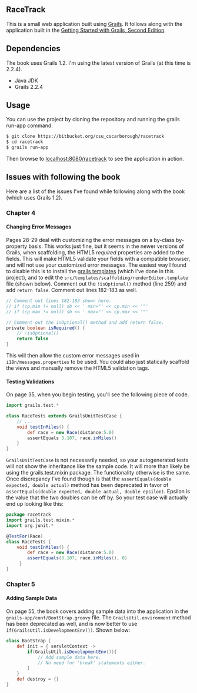 ## RaceTrack

This is a small web application built using [Grails](http://grails.org). It follows along with the application built in the [Getting Started with Grails, Second Edition](http://www.infoq.com/minibooks/grails-getting-started).

## Dependencies

The book uses Grails 1.2. I'm using the latest version of Grails (at this time is 2.2.4).

* Java JDK
* Grails 2.2.4

## Usage

You can use the project by cloning the repository and running the grails run-app command.

```bash
$ git clone https://bitbucket.org/csu_cscarborough/racetrack
$ cd racetrack
$ grails run-app
```

Then browse to [localhost:8080/racetrack](http://localhost:8080/racetrack) to see the application in action.

## Issues with following the book

Here are a list of the issues I've found while following along with the book (which uses Grails 1.2).

### Chapter 4

#### Changing Error Messages

Pages 28-29 deal with customizing the error messages on a by-class by-property basis. This works just fine, but it seems in the newer versions of Grails, when scaffolding, the HTML5 _required_ properties are added to the fields. This will make HTML5 validate your fields with a compatible browser, and will not use your customized error messages. The easiest way I found to disable this is to install the [grails templates](http://grails.org/doc/latest/ref/Command%20Line/install-templates.html) (which I've done in this project), and to edit the `src/templates/scaffolding/renderEditor.template` file (shown below). Comment out the `!isOptional()` method (line 259) and add `return false`. Comment out lines 182-183 as well.

```groovy
// Comment out lines 182-183 shown here.
// if (cp.min != null) sb << ' min="' << cp.min << '"'
// if (cp.max != null) sb << ' max="' << cp.max << '"'

// Comment out the isOptional() method and add return false.
private boolean isRequired() {
    // !isOptional()
    return false
}
```

This will then allow the custom error messages used in `i18n/messages.properties` to be used. You could also just statically scaffold the views and manually remove the HTML5 validation tags.

#### Testing Validations

On page 35, when you begin testing, you'll see the following piece of code.

```groovy
import grails.test.*

class RaceTests extends GrailsUnitTestCase {
    // ...
    void testInMiles() {
        def race = new Race(distance:5.0)
        assertEquals 3.107, race.inMiles()
    }
}
```

`GrailsUnitTestCase` is not necessarily needed, so your autogenerated tests will not show the inheritance like the sample code. It will more than likely be using the grails.test.mixin package. The functionality otherwise is the same. Once discrepancy I've found though is that the `assertEquals(double expected, double actual)` method has been deprecated in favor of `assertEquals(double expected, double actual, double epsilon)`. Epsilon is the value that the two doubles can be off by. So your test case will actually end up looking like this:

```groovy
package racetrack
import grails.test.mixin.*
import org.junit.*

@TestFor(Race)
class RaceTests {
    void testInMiles() {
        def race = new Race(distance:5.0)
        assertEquals(3.107, race.inMiles(), 0)
     }
}
```

### Chapter 5

#### Adding Sample Data

On page 55, the book covers adding sample data into the application in the `grails-app/conf/BootStrap.groovy` file. The `GrailsUtil.environment` method has been deprecated as well, and is now better to use `if(GrailsUtil.isDevelopmentEnv())`. Shown below:

```groovy
class BootStrap {
    def init = { servletContext ->
        if(GrailsUtil.isDevelopmentEnv()){
            // Add sample data here.
            // No need for 'break' statements either.
        }
    }
    def destroy = {}
}
```